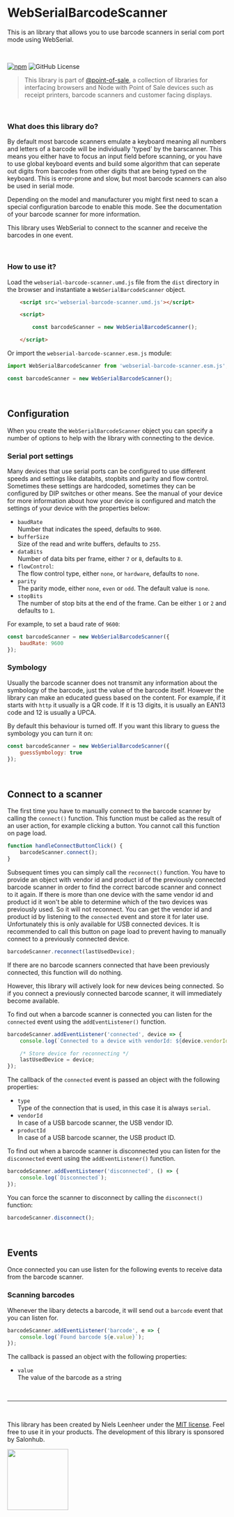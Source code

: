 # WebSerialBarcodeScanner

This is an library that allows you to use barcode scanners in serial com port mode using WebSerial. 

<br>

[![npm](https://img.shields.io/npm/v/@point-of-sale/webserial-barcode-scanner)](https://www.npmjs.com/@point-of-sale/webserial-barcode-scanner)
![GitHub License](https://img.shields.io/github/license/NielsLeenheer/WebSerialBarcodeScanner)


> This library is part of [@point-of-sale](https://point-of-sale.dev), a collection of libraries for interfacing browsers and Node with Point of Sale devices such as receipt printers, barcode scanners and customer facing displays.

<br>

### What does this library do?

By default most barcode scanners emulate a keyboard meaning all numbers and letters of a barcode will be individually 'typed' by the barscanner. This means you either have to focus an input field before scanning, or you have to use global keyboard events and build some algorithm that can seperate out digits from barcodes from other digits that are being typed on the keyboard. This is error-prone and slow, but most barcode scanners can also be used in serial mode.

Depending on the model and manufacturer you might first need to scan a special configuration barcode to enable this mode. See the documentation of your barcode scanner for more information.

This library uses WebSerial to connect to the scanner and receive the barcodes in one event.

<br>

### How to use it?

Load the `webserial-barcode-scanner.umd.js` file from the `dist` directory in the browser and instantiate a `WebSerialBarcodeScanner` object. 

```html
    <script src='webserial-barcode-scanner.umd.js'></script>

    <script>

        const barcodeScanner = new WebSerialBarcodeScanner();

    </script>
```

Or import the `webserial-barcode-scanner.esm.js` module:

```js
import WebSerialBarcodeScanner from 'webserial-barcode-scanner.esm.js';

const barcodeScanner = new WebSerialBarcodeScanner();
```

<br>

## Configuration

When you create the `WebSerialBarcodeScanner` object you can specify a number of options to help with the library with connecting to the device. 

### Serial port settings

Many devices that use serial ports can be configured to use different speeds and settings like databits, stopbits and parity and flow control. Sometimes these settings are hardcoded, sometimes they can be configured by DIP switches or other means. See the manual of your device for more information about how your device is configured and match the settings of your device with the properties below:

- `baudRate`<br>
   Number that indicates the speed, defaults to `9600`.
- `bufferSize`<br>
   Size of the read and write buffers, defaults to `255`.
- `dataBits`<br>
   Number of data bits per frame, either `7` or `8`, defaults to `8`.
- `flowControl`: <br>
   The flow control type, either `none`, or `hardware`, defaults to `none`.
- `parity`<br>
   The parity mode, either `none`, `even` or `odd`. The default value is `none`.
- `stopBits`<br>
   The number of stop bits at the end of the frame. Can be either `1` or `2` and defaults to `1`.

For example, to set a baud rate of `9600`:

```js
const barcodeScanner = new WebSerialBarcodeScanner({ 
    baudRate: 9600
});
```

### Symbology 

Usually the barcode scanner does not transmit any information about the symbology of the barcode, just the value of the barcode itself. However the library can make an educated guess based on the content. For example, if it starts with `http` it usually is a QR code. If it is 13 digits, it is usually an EAN13 code and 12 is usually a UPCA. 

By default this behaviour is turned off. If you want this library to guess the symbology you can turn it on:

```js
const barcodeScanner = new WebSerialBarcodeScanner({
    guessSymbology: true
});
```

<br>

## Connect to a scanner

The first time you have to manually connect to the barcode scanner by calling the `connect()` function. This function must be called as the result of an user action, for example clicking a button. You cannot call this function on page load.

```js
function handleConnectButtonClick() {
    barcodeScanner.connect();
}
```

Subsequent times you can simply call the `reconnect()` function. You have to provide an object with vendor id and product id of the previously connected barcode scanner in order to find the correct barcode scanner and connect to it again. If there is more than one device with the same vendor id and product id it won't be able to determine which of the two devices was previously used. So it will not reconnect. You can get the vendor id and product id by listening to the `connected` event and store it for later use. Unfortunately this is only available for USB connected devices. It is recommended to call this button on page load to prevent having to manually connect to a previously connected device.

```js
barcodeScanner.reconnect(lastUsedDevice);
```

If there are no barcode scanners connected that have been previously connected, this function will do nothing.

However, this library will actively look for new devices being connected. So if you connect a previously connected barcode scanner, it will immediately become available.

To find out when a barcode scanner is connected you can listen for the `connected` event using the `addEventListener()` function.

```js
barcodeScanner.addEventListener('connected', device => {
    console.log(`Connected to a device with vendorId: ${device.vendorId} and productId: ${device.productId}`);

    /* Store device for reconnecting */
    lastUsedDevice = device;
});
```

The callback of the `connected` event is passed an object with the following properties:

-   `type`<br>
    Type of the connection that is used, in this case it is always `serial`.
-   `vendorId`<br>
    In case of a USB barcode scanner, the USB vendor ID.
-   `productId`<br>
    In case of a USB barcode scanner, the USB product ID.

To find out when a barcode scanner is disconnected you can listen for the `disconnected` event using the `addEventListener()` function.

```js
barcodeScanner.addEventListener('disconnected', () => {
    console.log(`Disconnected`);
});
```

You can force the scanner to disconnect by calling the `disconnect()` function:

```js
barcodeScanner.disconnect();
```

<br>

## Events

Once connected you can use listen for the following events to receive data from the barcode scanner.

### Scanning barcodes

Whenever the libary detects a barcode, it will send out a `barcode` event that you can listen for.

```js
barcodeScanner.addEventListener('barcode', e => {
    console.log(`Found barcode ${e.value}`);
});
```

The callback is passed an object with the following properties:

-   `value`<br>
    The value of the barcode as a string

<br>

-----

<br>

This library has been created by Niels Leenheer under the [MIT license](LICENSE). Feel free to use it in your products. The  development of this library is sponsored by Salonhub.

<a href="https://salohub.nl"><img src="https://salonhub.nl/assets/images/salonhub.svg" width=140></a>
